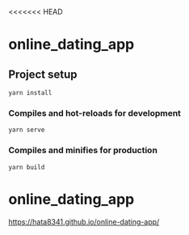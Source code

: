 <<<<<<< HEAD

# online_dating_app

## Project setup

```
yarn install
```

### Compiles and hot-reloads for development

```
yarn serve
```

### Compiles and minifies for production

```
yarn build
```

# online_dating_app

https://hata8341.github.io/online-dating-app/

